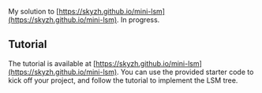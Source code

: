 My solution to [https://skyzh.github.io/mini-lsm](https://skyzh.github.io/mini-lsm).
In progress.

## Tutorial

The tutorial is available at [https://skyzh.github.io/mini-lsm](https://skyzh.github.io/mini-lsm). You can use the provided starter
code to kick off your project, and follow the tutorial to implement the LSM tree.


